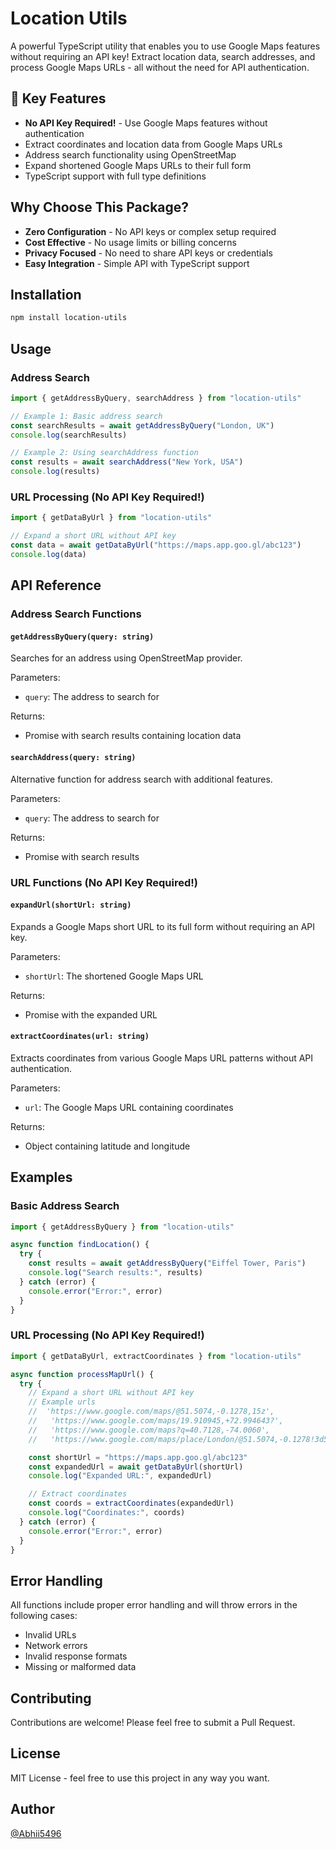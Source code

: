 # Location Utils


A powerful TypeScript utility that enables you to use Google Maps features without requiring an API
key! Extract location data, search addresses, and process Google Maps URLs - all without the need
for API authentication.

## 🌟 Key Features

- **No API Key Required!** - Use Google Maps features without authentication
- Extract coordinates and location data from Google Maps URLs
- Address search functionality using OpenStreetMap
- Expand shortened Google Maps URLs to their full form
- TypeScript support with full type definitions

## Why Choose This Package?

- **Zero Configuration** - No API keys or complex setup required
- **Cost Effective** - No usage limits or billing concerns
- **Privacy Focused** - No need to share API keys or credentials
- **Easy Integration** - Simple API with TypeScript support

## Installation

```bash
npm install location-utils
```

## Usage

### Address Search

```typescript
import { getAddressByQuery, searchAddress } from "location-utils"

// Example 1: Basic address search
const searchResults = await getAddressByQuery("London, UK")
console.log(searchResults)

// Example 2: Using searchAddress function
const results = await searchAddress("New York, USA")
console.log(results)
```

### URL Processing (No API Key Required!)

```typescript
import { getDataByUrl } from "location-utils"

// Expand a short URL without API key
const data = await getDataByUrl("https://maps.app.goo.gl/abc123")
console.log(data)

```

## API Reference

### Address Search Functions

#### `getAddressByQuery(query: string)`

Searches for an address using OpenStreetMap provider.

Parameters:

- `query`: The address to search for

Returns:

- Promise with search results containing location data

#### `searchAddress(query: string)`

Alternative function for address search with additional features.

Parameters:

- `query`: The address to search for

Returns:

- Promise with search results

### URL Functions (No API Key Required!)

#### `expandUrl(shortUrl: string)`

Expands a Google Maps short URL to its full form without requiring an API key.

Parameters:

- `shortUrl`: The shortened Google Maps URL

Returns:

- Promise with the expanded URL

#### `extractCoordinates(url: string)`

Extracts coordinates from various Google Maps URL patterns without API authentication.

Parameters:

- `url`: The Google Maps URL containing coordinates

Returns:

- Object containing latitude and longitude

## Examples

### Basic Address Search

```typescript
import { getAddressByQuery } from "location-utils"

async function findLocation() {
  try {
    const results = await getAddressByQuery("Eiffel Tower, Paris")
    console.log("Search results:", results)
  } catch (error) {
    console.error("Error:", error)
  }
}
```

### URL Processing (No API Key Required!)

```typescript
import { getDataByUrl, extractCoordinates } from "location-utils"

async function processMapUrl() {
  try {
    // Expand a short URL without API key
    // Example urls
    //  'https://www.google.com/maps/@51.5074,-0.1278,15z',
    //   'https://www.google.com/maps/19.910945,+72.994643?',
    //   'https://www.google.com/maps?q=40.7128,-74.0060',
    //   'https://www.google.com/maps/place/London/@51.5074,-0.1278!3d51.5074!4d-0.1278'

    const shortUrl = "https://maps.app.goo.gl/abc123"
    const expandedUrl = await getDataByUrl(shortUrl)
    console.log("Expanded URL:", expandedUrl)

    // Extract coordinates
    const coords = extractCoordinates(expandedUrl)
    console.log("Coordinates:", coords)
  } catch (error) {
    console.error("Error:", error)
  }
}
```

## Error Handling

All functions include proper error handling and will throw errors in the following cases:

- Invalid URLs
- Network errors
- Invalid response formats
- Missing or malformed data

## Contributing

Contributions are welcome! Please feel free to submit a Pull Request.

## License

MIT License - feel free to use this project in any way you want.

## Author

[@Abhii5496](https://github.com/Abhii5496)

